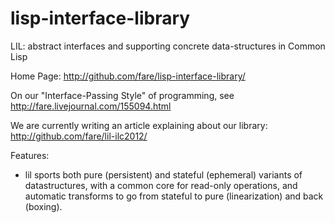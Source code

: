 lisp-interface-library
======================

LIL: abstract interfaces and supporting concrete data-structures in Common Lisp

Home Page: http://github.com/fare/lisp-interface-library/

On our "Interface-Passing Style" of programming, see
	http://fare.livejournal.com/155094.html

We are currently writing an article explaining about our library:
	http://github.com/fare/lil-ilc2012/


Features:

* lil sports both pure (persistent) and stateful (ephemeral) variants of datastructures,
 with a common core for read-only operations, and automatic transforms to go from
 stateful to pure (linearization) and back (boxing).

